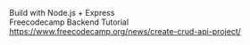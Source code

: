 Build with Node.js + Express<br />
Freecodecamp Backend Tutorial<br />
https://www.freecodecamp.org/news/create-crud-api-project/
